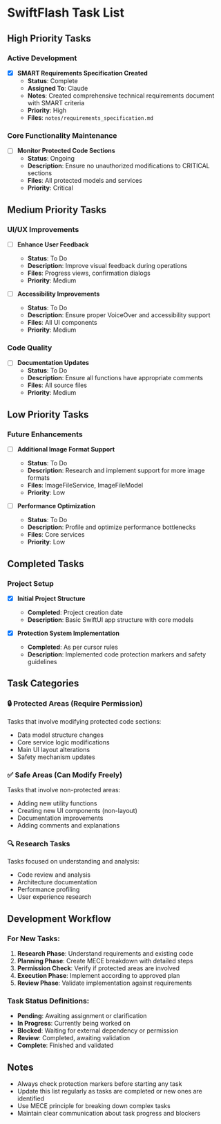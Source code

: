 # SwiftFlash Task List

## High Priority Tasks

### Active Development
- [x] **SMART Requirements Specification Created** 
  - **Status**: Complete
  - **Assigned To**: Claude
  - **Notes**: Created comprehensive technical requirements document with SMART criteria
  - **Priority**: High
  - **Files**: `notes/requirements_specification.md`

### Core Functionality Maintenance
- [ ] **Monitor Protected Code Sections**
  - **Status**: Ongoing
  - **Description**: Ensure no unauthorized modifications to CRITICAL sections
  - **Files**: All protected models and services
  - **Priority**: Critical

## Medium Priority Tasks

### UI/UX Improvements
- [ ] **Enhance User Feedback**
  - **Status**: To Do
  - **Description**: Improve visual feedback during operations
  - **Files**: Progress views, confirmation dialogs
  - **Priority**: Medium

- [ ] **Accessibility Improvements**
  - **Status**: To Do
  - **Description**: Ensure proper VoiceOver and accessibility support
  - **Files**: All UI components
  - **Priority**: Medium

### Code Quality
- [ ] **Documentation Updates**
  - **Status**: To Do
  - **Description**: Ensure all functions have appropriate comments
  - **Files**: All source files
  - **Priority**: Medium

## Low Priority Tasks

### Future Enhancements
- [ ] **Additional Image Format Support**
  - **Status**: To Do
  - **Description**: Research and implement support for more image formats
  - **Files**: ImageFileService, ImageFileModel
  - **Priority**: Low

- [ ] **Performance Optimization**
  - **Status**: To Do
  - **Description**: Profile and optimize performance bottlenecks
  - **Files**: Core services
  - **Priority**: Low

## Completed Tasks

### Project Setup
- [x] **Initial Project Structure**
  - **Completed**: Project creation date
  - **Description**: Basic SwiftUI app structure with core models
  
- [x] **Protection System Implementation**
  - **Completed**: As per cursor rules
  - **Description**: Implemented code protection markers and safety guidelines

## Task Categories

### 🔒 Protected Areas (Require Permission)
Tasks that involve modifying protected code sections:
- Data model structure changes
- Core service logic modifications  
- Main UI layout alterations
- Safety mechanism updates

### ✅ Safe Areas (Can Modify Freely)
Tasks that involve non-protected areas:
- Adding new utility functions
- Creating new UI components (non-layout)
- Documentation improvements
- Adding comments and explanations

### 🔍 Research Tasks
Tasks focused on understanding and analysis:
- Code review and analysis
- Architecture documentation
- Performance profiling
- User experience research

## Development Workflow

### For New Tasks:
1. **Research Phase**: Understand requirements and existing code
2. **Planning Phase**: Create MECE breakdown with detailed steps
3. **Permission Check**: Verify if protected areas are involved
4. **Execution Phase**: Implement according to approved plan
5. **Review Phase**: Validate implementation against requirements

### Task Status Definitions:
- **Pending**: Awaiting assignment or clarification
- **In Progress**: Currently being worked on
- **Blocked**: Waiting for external dependency or permission
- **Review**: Completed, awaiting validation
- **Complete**: Finished and validated

## Notes
- Always check protection markers before starting any task
- Update this list regularly as tasks are completed or new ones are identified
- Use MECE principle for breaking down complex tasks
- Maintain clear communication about task progress and blockers
